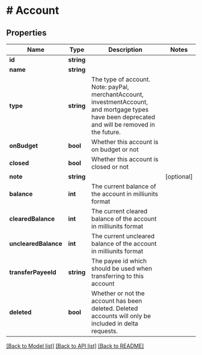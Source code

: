 # # Account

## Properties

Name | Type | Description | Notes
------------ | ------------- | ------------- | -------------
**id** | **string** |  | 
**name** | **string** |  | 
**type** | **string** | The type of account. Note: payPal, merchantAccount, investmentAccount, and mortgage types have been deprecated and will be removed in the future. | 
**onBudget** | **bool** | Whether this account is on budget or not | 
**closed** | **bool** | Whether this account is closed or not | 
**note** | **string** |  | [optional] 
**balance** | **int** | The current balance of the account in milliunits format | 
**clearedBalance** | **int** | The current cleared balance of the account in milliunits format | 
**unclearedBalance** | **int** | The current uncleared balance of the account in milliunits format | 
**transferPayeeId** | **string** | The payee id which should be used when transferring to this account | 
**deleted** | **bool** | Whether or not the account has been deleted.  Deleted accounts will only be included in delta requests. | 

[[Back to Model list]](../../README.md#documentation-for-models) [[Back to API list]](../../README.md#documentation-for-api-endpoints) [[Back to README]](../../README.md)


